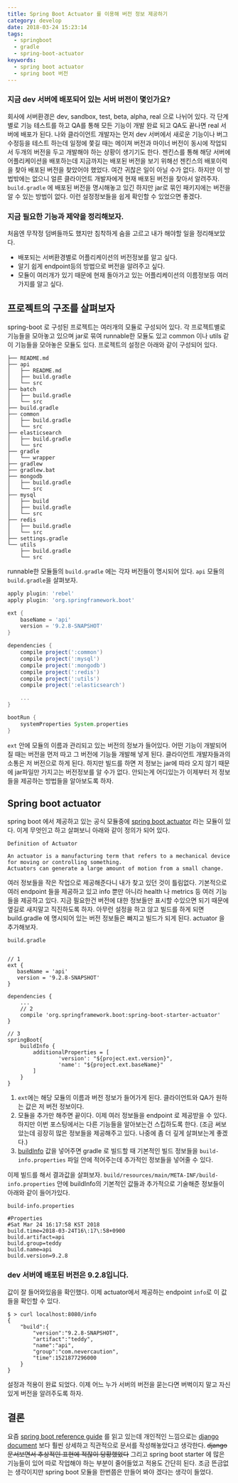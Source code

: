 ```yaml
---
title: Spring Boot Actuator 를 이용해 버전 정보 제공하기
category: develop
date: 2018-03-24 15:23:14
tags:
  - springboot
  - gradle
  - spring-boot-actuator
keywords:
  - spring boot actuator
  - spring boot 버전
---
```


### 지금 dev 서버에 배포되어 있는 서버 버전이 몇인가요?
회사에 서버환경은 dev, sandbox, test, beta, alpha, real 으로 나뉘어 있다. 각 단계별로 기능 테스트를 하고 QA를 통해 모든 기능이 개발 완료 되고 QA도 끝나면 real 서버에 배포가 된다.
나와 클라이언트 개발자는 먼저 dev 서버에서 새로운 기능이나 버그 수정등을 테스트 하는데 일정에 쫓길 때는 메이져 버전과 마이너 버전이 동시에 작업되서 두개의 버전을 두고 개발해야 하는 상황이 생기기도 한다.
젠킨스를 통해 해당 서버에 어플리케이션을 배포하는데 지금까지는 배포된 버전을 보기 위해선 젠킨스의 배포이력을 찾아 배포된 버전을 찾았어야 했었다. 여간 귀찮은 일이 아닐 수가 없다. 하지만 이 방법밖에는 없으니 얼른 클라이언트 개발자에게 현재 배포된 버전을 찾아서 알려주자.
`build.gradle` 에 배포된 버전을 명시해놓고 있긴 하지만 jar로 묶인 패키지에는 버전을 알 수 있는 방법이 없다. 이런 설정정보들을 쉽게 확인할 수 있었으면 좋겠다.

### 지금 필요한 기능과 제약을 정리해보자.
처음엔 무작정 덤벼들까도 했지만 침착하게 숨을 고르고 내가 해야할 일을 정리해보았다.
* 배포되는 서버환경별로 어플리케이션의 버전정보를 알고 싶다.
* 알기 쉽게 endpoint등의 방법으로 버전을 알려주고 싶다.
* 모듈이 여러개가 있기 때문에 현재 돌아가고 있는 어플리케이션의 이름정보등 여러가지를 알고 싶다.

## 프로젝트의 구조를 살펴보자
spring-boot 로 구성된 프로젝트는 여러개의 모듈로 구성되어 있다. 각 프로젝트별로 기능들을 모아놓고 있으며 jar로 묶여 runnable한 모듈도 있고 common 이나 utils 같이 기능들을 모아놓은 모듈도 있다.
프로젝트의 설정은 아래와 같이 구성되어 있다.

```
├── README.md
├── api
│   ├── README.md
│   ├── build.gradle
│   └── src
├── batch
│   ├── build.gradle
│   └── src
├── build.gradle
├── common
│   ├── build.gradle
│   └── src
├── elasticsearch
│   ├── build.gradle
│   └── src
├── gradle
│   └── wrapper
├── gradlew
├── gradlew.bat
├── mongodb
│   ├── build.gradle
│   └── src
├── mysql
│   ├── build
│   ├── build.gradle
│   └── src
├── redis
│   ├── build.gradle
│   └── src
├── settings.gradle
└── utils
    ├── build.gradle
    └── src

```
runnable한 모듈들의 `build.gradle` 에는 각자 버전들이 명시되어 있다. `api` 모듈의 `build.gradle`을 살펴보자.

```gradle
apply plugin: 'rebel'
apply plugin: 'org.springframework.boot'

ext {
    baseName = 'api'
    version = '9.2.8-SNAPSHOT'
}

dependencies {
    compile project(':common')
    compile project(':mysql')
    compile project(':mongodb')
    compile project(':redis')
    compile project(':utils')
    compile project(':elasticsearch')

	...
}

bootRun {
    systemProperties System.properties
}
```

`ext` 안에 모듈의 이름과 관리되고 있는 버전의 정보가 들어있다. 어떤 기능이 개발되어 질 때는 버전을 먼저 따고 그 버전에 기능들 개발해 넣게 된다. 클라이언트 개발자들과의 소통은 저 버전으로 하게 된다.
하지만 빌드를 하면 저 정보는 jar에 따라 오지 않기 때문에 jar파일만 가지고는 버전정보를 알 수가 없다.
안되는게 어디있는가 이제부터 저 정보들을 제공하는 방법들을 알아보도록 하자.


## Spring boot actuator

spring boot 에서 제공하고 있는 공식 모듈중에 [spring boot actuator](https://docs.spring.io/spring-boot/docs/current/reference/htmlsingle/#production-ready) 라는 모듈이 있다. 이게 무엇인고 하고 살펴보니 아래와 같이 정의가 되어 있다.

```
Definition of Actuator

An actuator is a manufacturing term that refers to a mechanical device for moving or controlling something.
Actuators can generate a large amount of motion from a small change.
```

여러 정보들을 작은 작업으로 제공해준다니 내가 찾고 있던 것이 틀림없다. 기본적으로 여러 endpoint 들을 제공하고 있고 info 뿐만 아니라 health 나 metrics 등 여러 기능들을 제공하고 있다. 지금 필요한건 버전에 대한 정보들만 표시할 수있으면 되기 때문에 옆길로 새지말고 직진하도록 하자.
아무런 설정을 하고 않고 빌드를 하게 되면 build.gradle 에 명시되어 있는 버전 정보들은 빠지고 빌드가 되게 된다. actuator 을 추가해보자.

`build.gradle`

```

// 1
ext {
   baseName = 'api'
   version = '9.2.8-SNAPSHOT'
}

dependencies {
	...
	// 2
	compile 'org.springframework.boot:spring-boot-starter-actuator'
}

// 3
springBoot{
    buildInfo {
        additionalProperties = [
                'version': "${project.ext.version}",
                'name': "${project.ext.baseName}"
        ]
    }
}
```
1. `ext`에는 해당 모듈의 이름과 버전 정보가 들어가게 된다. 클라이언트와 QA가 원하는 값은 저 버전 정보이다.
2. 모듈을 추가만 해주면 끝이다. 이제 여러 정보들을 endpoint 로 제공받을 수 있다. 하지만 이번 포스팅에서는 다른 기능들을 알아보는건 스킵하도록 한다. (조금 써보았는데 굉장히 많은 정보들을 제공해주고 있다. 나중에 좀 더 깊게 살펴보는게 좋겠다.)
3. [buildInfo](https://docs.spring.io/spring-boot/docs/current/reference/htmlsingle/#howto-build-info) 값을 넣어주면 gradle 로 빌드할 때 기본적인 빌드 정보들을 `build-info.properties` 파일 안에 적어주는데 추가적인 정보들을 넣어줄 수 있다.

이제 빌드를 해서 결과값을 살펴보자. `build/resources/main/META-INF/build-info.properties` 안에 buildInfo의 기본적인 값들과 추가적으로 기술해준 정보들이 아래와 같이 들어가있다.

`build-info.properties`

```
#Properties
#Sat Mar 24 16:17:58 KST 2018
build.time=2018-03-24T16\:17\:58+0900
build.artifact=api
build.group=teddy
build.name=api
build.version=9.2.8
```

### dev 서버에 배포된 버전은 9.2.8입니다.

값이 잘 들어와있음을 확인했다. 이제 actuator에서 제공하는 endpoint `info`로 이 값들을 확인할 수 있다.

```shell
$ > curl localhost:8080/info
{
	"build":{
		"version":"9.2.8-SNAPSHOT",
		"artifact":"teddy",
		"name":"api",
		"group":"com.nevercaution",
		"time":1521877296000
	}
}
```

설정과 적용이 완료 되었다. 이제 어느 누가 서버의 버전을 묻는다면 버벅이지 말고 자신있게 버전을 알려주도록 하자.


## 결론
요즘 [spring boot reference guide](https://docs.spring.io/spring-boot/docs/current/reference/htmlsingle/#production-ready) 를 읽고 있는데 개인적인 느낌으로는 [django document](https://docs.djangoproject.com/en/2.0/) 보다 훨씬 상세하고 직관적으로 문서를 작성해놓았다고 생각한다. ~~django문서보면서 추상적인 표현에 적잖이 당황했었다~~
그리고 spring boot starter 에 많은 기능들이 있어 따로 작업해야 하는 부분이 줄어들었고 적용도 간단히 된다.
조금 뜬금없는 생각이지만 spring boot 모듈을 한번쯤은 만들어 봐야 겠다는 생각이 들었다.







